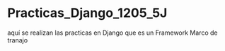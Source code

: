 # Practicas_Django_1205_5J
aquí se realizan las practicas en Django que es un Framework Marco de tranajo
